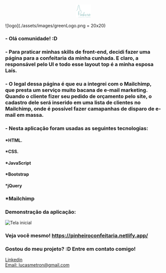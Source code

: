 <div align="center">
  <img src="./assets/images/greenLogo.png" width="48" alt="Logo Confeitaria">
  
</div>

![logo](./assets/images/greenLogo.png = 20x20)

### - Olá comunidade! :D

### - Para praticar minhas skills de front-end, decidi fazer uma página para a confeitaria da minha cunhada. E claro, a responsável pelo UI e todo esse layout top é a minha esposa Laís.

### - O legal dessa página é que eu a integrei com o Mailchimp, que presta um serviço muito bacana de e-mail marketing. Quando o cliente fizer seu pedido de orçamento pelo site, o cadastro dele será inserido em uma lista de clientes no Mailchimp, onde é possível fazer camapanhas de disparo de e-mail em massa.   

### - Nesta aplicação foram usadas as seguintes tecnologias:

#### *HTML.
#### *CSS.
#### *JavaScript
#### *Bootstrap
#### *jQuery
### *Mailchimp

### Demonstração da aplicação:
![Tela inicial](./assets/gifs/confeitaria.gif)

### Veja você mesmo! https://pinheiroconfeitaria.netlify.app/

### Gostou do meu projeto? :D Entre em contato comigo! 
[Linkedin](https://www.linkedin.com/in/lucas-rosa-058683102/) <br/>
[Email: lucasmetron@gmail.com](mailto:lucasmetron@gmail.com)